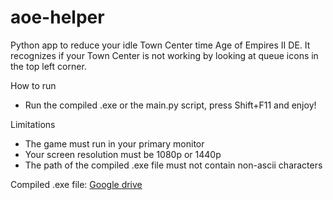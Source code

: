 # aoe-helper
Python app to reduce your idle Town Center time Age of Empires II DE.
It recognizes if your Town Center is not working by looking at queue icons in the top left corner.

How to run
 - Run the compiled .exe or the main.py script, press Shift+F11 and enjoy!

Limitations
 - The game must run in your primary monitor
 - Your screen resolution must be 1080p or 1440p
 - The path of the compiled .exe file must not contain non-ascii characters

Compiled .exe file: [Google drive](https://drive.google.com/file/d/1zLM9ru9v7AGzYTCUZ_Ej6udlVt4-vRZL/view?usp=sharing)
